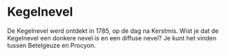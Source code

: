 # Kegelnevel

De Kegelnevel werd ontdekt in 1785, op de dag na Kerstmis. Wist je dat de
Kegelnevel een donkere nevel is en een diffuse nevel? Je kunt het vinden tussen
Betelgeuze en Procyon.
